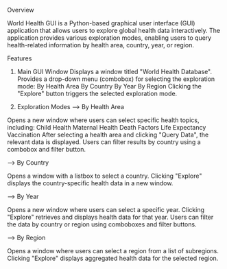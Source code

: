 Overview

World Health GUI is a Python-based graphical user interface (GUI) application that allows users to explore global health data interactively. The application provides various exploration modes, enabling users to query health-related information by health area, country, year, or region.

Features

1. Main GUI Window
Displays a window titled "World Health Database".
Provides a drop-down menu (combobox) for selecting the exploration mode:
By Health Area
By Country
By Year
By Region
Clicking the "Explore" button triggers the selected exploration mode.

2. Exploration Modes
--> By Health Area

Opens a new window where users can select specific health topics, including:
Child Health
Maternal Health
Death Factors
Life Expectancy
Vaccination
After selecting a health area and clicking "Query Data", the relevant data is displayed.
Users can filter results by country using a combobox and filter button.

--> By Country

Opens a window with a listbox to select a country.
Clicking "Explore" displays the country-specific health data in a new window.

--> By Year

Opens a new window where users can select a specific year.
Clicking "Explore" retrieves and displays health data for that year.
Users can filter the data by country or region using comboboxes and filter buttons.

--> By Region

Opens a window where users can select a region from a list of subregions.
Clicking "Explore" displays aggregated health data for the selected region.
